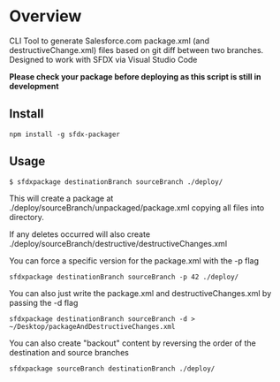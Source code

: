 # Overview

CLI Tool to generate Salesforce.com package.xml (and destructiveChange.xml) files based on git diff between two branches. 
Designed to work with SFDX via Visual Studio Code

**Please check your package before deploying as this script is still in development**

## Install

```
npm install -g sfdx-packager
```

## Usage

```
$ sfdxpackage destinationBranch sourceBranch ./deploy/
```

This will create a package at ./deploy/sourceBranch/unpackaged/package.xml copying all files into directory.

If any deletes occurred will also create ./deploy/sourceBranch/destructive/destructiveChanges.xml

You can force a specific version for the package.xml with the -p flag

```
sfdxpackage destinationBranch sourceBranch -p 42 ./deploy/
```

You can also just write the package.xml and destructiveChanges.xml by passing the -d flag

```
sfdxpackage destinationBranch sourceBranch -d > ~/Desktop/packageAndDestructiveChanges.xml
```

You can also create "backout" content by reversing the order of the destination and source branches

```
sfdxpackage sourceBranch destinationBranch ./deploy/
```



